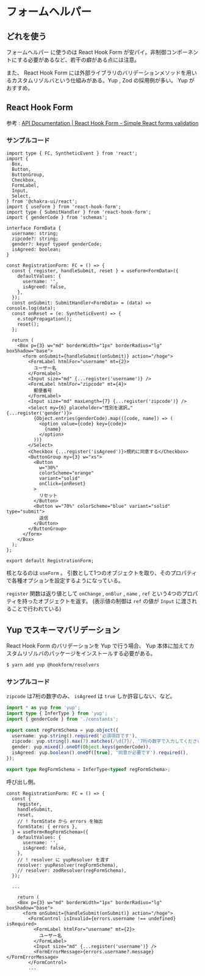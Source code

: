 # フォームヘルパー

## どれを使う

フォームヘルパー に使うのは React Hook Form が安パイ。非制御コンポーネントにする必要があるなど、若干の癖がある点には注意。

また、 React Hook Form には外部ライブラリのバリデーションメソッドを用いるカスタムリゾルバという仕組みがある。Yup , Zod の採用例が多い。 Yup がおすすめ。

## React Hook Form

参考 : [API Documentation | React Hook Form - Simple React forms validation](https://react-hook-form.com/api/)

### サンプルコード

```tsx
import type { FC, SyntheticEvent } from 'react';
import {
  Box,
  Button,
  ButtonGroup,
  Checkbox,
  FormLabel,
  Input,
  Select,
} from '@chakra-ui/react';
import { useForm } from 'react-hook-form';
import type { SubmitHandler } from 'react-hook-form';
import { genderCode } from 'schemas';

interface FormData {
  username: string;
  zipcode?: string;
  gender?: keyof typeof genderCode;
  isAgreed: boolean;
}

const RegistrationForm: FC = () => {
  const { register, handleSubmit, reset } = useForm<FormData>({
    defaultValues: {
      username: '',
      isAgreed: false,
    },
  });
  const onSubmit: SubmitHandler<FormData> = (data) => console.log(data);
  const onReset = (e: SyntheticEvent) => {
    e.stopPropagation();
    reset();
  };

  return (
    <Box p={3} w="md" borderWidth="1px" borderRadius="lg" boxShadow="base">
      <form onSubmit={handleSubmit(onSubmit)} action="/hoge">
        <FormLabel htmlFor="username" mt={2}>
          ユーザー名
        </FormLabel>
        <Input size="md" {...register('username')} />
        <FormLabel htmlFor="zipcode" mt={4}>
          郵便番号
        </FormLabel>
        <Input size="md" maxLength={7} {...register('zipcode')} />
        <Select my={6} placeholder="性別を選択…" {...register('gender')}>
          {Object.entries(genderCode).map(([code, name]) => (
            <option value={code} key={code}>
              {name}
            </option>
          ))}
        </Select>
        <Checkbox {...register('isAgreed')}>規約に同意する</Checkbox>
        <ButtonGroup my={3} w="xs">
          <Button
            w="30%"
            colorScheme="orange"
            variant="solid"
            onClick={onReset}
          >
            リセット
          </Button>
          <Button w="70%" colorScheme="blue" variant="solid" type="submit">
            送信
          </Button>
        </ButtonGroup>
      </form>
    </Box>
  );
};

export default RegistrationForm;
```

核となるのは `useForm` 。
引数として1つのオブジェクトを取り、そのプロパティで各種オプションを設定するようになっている。

`register` 関数は返り値として `onChange` , `onBlur` , `name` , `ref` という4つのプロパティを持ったオブジェクトを返す。
(表示値の制御は `ref` の値が `Input` に渡されることで行われている)

## Yup でスキーマバリデーション

React Hook Form のバリデーションを Yup で行う場合、 Yup 本体に加えてカスタムリゾルバのパッケージをインストールする必要がある。

```zsh
$ yarn add yup @hookform/resolvers
```

### サンプルコード

`zipcode` は7桁の数字のみ、 `isAgreed` は `true` しか許容しない、など。

```ts
import * as yup from 'yup';
import type { InferType } from 'yup';
import { genderCode } from './constants';

export const regFormSchema = yup.object({
  username: yup.string().required('必須項目です'),
  zipcode: yup.string().max(7).matches(/\d{7}/, '7桁の数字で入力してください'),
  gender: yup.mixed().oneOf(Object.keys(genderCode)),
  isAgreed: yup.boolean().oneOf([true], '同意が必要です').required(),
});

export type RegFormSchema = InferType<typeof regFormSchema>;
```

呼び出し側。

```tsx
const RegistrationForm: FC = () => {
  const {
    register,
    handleSubmit,
    reset,
    // ! formState から errors を抽出
    formState: { errors },
  } = useForm<RegFormSchema>({
    defaultValues: {
      username: '',
      isAgreed: false,
    },
    // ! resolver に yupResolver を渡す
    resolver: yupResolver(regFormSchema),
    // resolver: zodResolver(regFormSchema),
  });

  ...

    return (
    <Box p={3} w="md" borderWidth="1px" borderRadius="lg" boxShadow="base">
      <form onSubmit={handleSubmit(onSubmit)} action="/hoge">
        <FormControl isInvalid={errors.username !== undefined} isRequired>
          <FormLabel htmlFor="username" mt={2}>
            ユーザー名
          </FormLabel>
          <Input size="md" {...register('username')} />
          <FormErrorMessage>{errors.username?.message}</FormErrorMessage>
        </FormControl>
        ...


